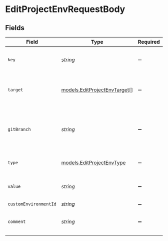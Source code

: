 # EditProjectEnvRequestBody


## Fields

| Field                                                                             | Type                                                                              | Required                                                                          | Description                                                                       | Example                                                                           |
| --------------------------------------------------------------------------------- | --------------------------------------------------------------------------------- | --------------------------------------------------------------------------------- | --------------------------------------------------------------------------------- | --------------------------------------------------------------------------------- |
| `key`                                                                             | *string*                                                                          | :heavy_minus_sign:                                                                | The name of the environment variable                                              | GITHUB_APP_ID                                                                     |
| `target`                                                                          | [models.EditProjectEnvTarget](../models/editprojectenvtarget.md)[]                | :heavy_minus_sign:                                                                | The target environment of the environment variable                                | [<br/>"preview"<br/>]                                                             |
| `gitBranch`                                                                       | *string*                                                                          | :heavy_minus_sign:                                                                | If defined, the git branch of the environment variable (must have target=preview) | feature-1                                                                         |
| `type`                                                                            | [models.EditProjectEnvType](../models/editprojectenvtype.md)                      | :heavy_minus_sign:                                                                | The type of environment variable                                                  | plain                                                                             |
| `value`                                                                           | *string*                                                                          | :heavy_minus_sign:                                                                | The value of the environment variable                                             | bkWIjbnxcvo78                                                                     |
| `customEnvironmentId`                                                             | *string*                                                                          | :heavy_minus_sign:                                                                | N/A                                                                               | env_1234567890                                                                    |
| `comment`                                                                         | *string*                                                                          | :heavy_minus_sign:                                                                | A comment to add context on what this env var is for                              | database connection string for production                                         |